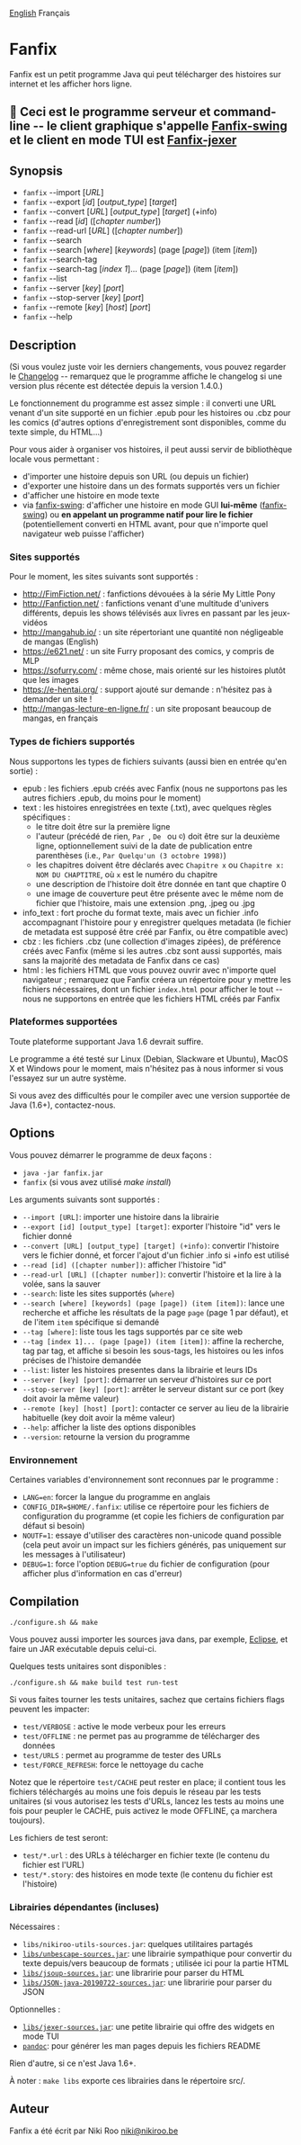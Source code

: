 [English](README.md) Français

# Fanfix

Fanfix est un petit programme Java qui peut télécharger des histoires sur internet et les afficher hors ligne.

## 🔴 Ceci est le programme serveur et command-line -- le client graphique s'appelle [Fanfix-swing](https://github.com/nikiroo/fanfix-swing/) et le client en mode TUI est [Fanfix-jexer](https://github.com/nikiroo/fanfix-jexer/)

## Synopsis

- ```fanfix``` --import [*URL*]
- ```fanfix``` --export [*id*] [*output_type*] [*target*]
- ```fanfix``` --convert [*URL*] [*output_type*] [*target*] (+info)
- ```fanfix``` --read [*id*] ([*chapter number*])
- ```fanfix``` --read-url [*URL*] ([*chapter number*])
- ```fanfix``` --search
- ```fanfix``` --search [*where*] [*keywords*] (page [*page*]) (item [*item*])
- ```fanfix``` --search-tag
- ```fanfix``` --search-tag [*index 1*]... (page [*page*]) (item [*item*])
- ```fanfix``` --list
- ```fanfix``` --server [*key*] [*port*]
- ```fanfix``` --stop-server [*key*] [*port*]
- ```fanfix``` --remote [*key*] [*host*] [*port*]
- ```fanfix``` --help

## Description

(Si vous voulez juste voir les derniers changements, vous pouvez regarder le [Changelog](changelog-fr.md) -- remarquez que le programme affiche le changelog si une version plus récente est détectée depuis la version 1.4.0.)

Le fonctionnement du programme est assez simple : il converti une URL venant d'un site supporté en un fichier .epub pour les histoires ou .cbz pour les comics (d'autres options d'enregistrement sont disponibles, comme du texte simple, du HTML...)

Pour vous aider à organiser vos histoires, il peut aussi servir de bibliothèque locale vous permettant :

- d'importer une histoire depuis son URL (ou depuis un fichier)
- d'exporter une histoire dans un des formats supportés vers un fichier
- d'afficher une histoire en mode texte
- via [fanfix-swing](https://github.com/nikiroo/fanfix-swing/): d'afficher une histoire en mode GUI **lui-même** ([fanfix-swing](https://github.com/nikiroo/fanfix-swing/)) ou **en appelant un programme natif pour lire le fichier** (potentiellement converti en HTML avant, pour que n'importe quel navigateur web puisse l'afficher)

### Sites supportés

Pour le moment, les sites suivants sont supportés :

- http://FimFiction.net/ : fanfictions dévouées à la série My Little Pony
- http://Fanfiction.net/ : fanfictions venant d'une multitude d'univers différents, depuis les shows télévisés aux livres en passant par les jeux-vidéos
- http://mangahub.io/ : un site répertoriant une quantité non négligeable de mangas (English)
- https://e621.net/ : un site Furry proposant des comics, y compris de MLP
- https://sofurry.com/ : même chose, mais orienté sur les histoires plutôt que les images
- https://e-hentai.org/ : support ajouté sur demande : n'hésitez pas à demander un site !
- http://mangas-lecture-en-ligne.fr/ : un site proposant beaucoup de mangas, en français

### Types de fichiers supportés

Nous supportons les types de fichiers suivants (aussi bien en entrée qu'en sortie) :

- epub : les fichiers .epub créés avec Fanfix (nous ne supportons pas les autres fichiers .epub, du moins pour le moment)
- text : les histoires enregistrées en texte (.txt), avec quelques règles spécifiques :
	- le titre doit être sur la première ligne
	- l'auteur (précédé de rien, ```Par ```, ```De ``` ou ```©```) doit être sur la deuxième ligne, optionnellement suivi de la date de publication entre parenthèses (i.e., ```Par Quelqu'un (3 octobre 1998)```)
	- les chapitres doivent être déclarés avec ```Chapitre x``` ou ```Chapitre x: NOM DU CHAPTITRE```, où ```x``` est le numéro du chapitre
	- une description de l'histoire doit être donnée en tant que chaptire 0
	- une image de couverture peut être présente avec le même nom de fichier que l'histoire, mais une extension .png, .jpeg ou .jpg
- info_text : fort proche du format texte, mais avec un fichier .info accompagnant l'histoire pour y enregistrer quelques metadata (le fichier de metadata est supposé être créé par Fanfix, ou être compatible avec)
- cbz : les fichiers .cbz (une collection d'images zipées), de préférence créés avec Fanfix (même si les autres .cbz sont aussi supportés, mais sans la majorité des metadata de Fanfix dans ce cas)
- html : les fichiers HTML que vous pouvez ouvrir avec n'importe quel navigateur ; remarquez que Fanfix créera un répertoire pour y mettre les fichiers nécessaires, dont un fichier ```index.html``` pour afficher le tout -- nous ne supportons en entrée que les fichiers HTML créés par Fanfix

### Plateformes supportées

Toute plateforme supportant Java 1.6 devrait suffire.

Le programme a été testé sur Linux (Debian, Slackware et Ubuntu), MacOS X et Windows pour le moment, mais n'hésitez pas à nous informer si vous l'essayez sur un autre système.

Si vous avez des difficultés pour le compiler avec une version supportée de Java (1.6+), contactez-nous.

## Options

Vous pouvez démarrer le programme de deux façons :

- ```java -jar fanfix.jar```
- ```fanfix``` (si vous avez utilisé *make install*)

Les arguments suivants sont supportés :

- ```--import [URL]```: importer une histoire dans la librairie
- ```--export [id] [output_type] [target]```: exporter l'histoire "id" vers le fichier donné
- ```--convert [URL] [output_type] [target] (+info)```: convertir l'histoire vers le fichier donné, et forcer l'ajout d'un fichier .info si +info est utilisé
- ```--read [id] ([chapter number])```: afficher l'histoire "id"
- ```--read-url [URL] ([chapter number])```: convertir l'histoire et la lire à la volée, sans la sauver
- ```--search```: liste les sites supportés (```where```)
- ```--search [where] [keywords] (page [page]) (item [item])```: lance une recherche et affiche les résultats de la page ```page``` (page 1 par défaut), et de l'item ```item``` spécifique si demandé
- ```--tag [where]```: liste tous les tags supportés par ce site web
- ```--tag [index 1]... (page [page]) (item [item])```: affine la recherche, tag par tag, et affiche si besoin les sous-tags, les histoires ou les infos précises de l'histoire demandée
- ```--list```: lister les histoires presentes dans la librairie et leurs IDs
- ```--server [key] [port]```: démarrer un serveur d'histoires sur ce port
- ```--stop-server [key] [port]```: arrêter le serveur distant sur ce port (key doit avoir la même valeur)
- ```--remote [key] [host] [port]```: contacter ce server au lieu de la librairie habituelle (key doit avoir la même valeur)
- ```--help```: afficher la liste des options disponibles
- ```--version```: retourne la version du programme

### Environnement

Certaines variables d'environnement sont reconnues par le programme :

- ```LANG=en```: forcer la langue du programme en anglais
- ```CONFIG_DIR=$HOME/.fanfix```: utilise ce répertoire pour les fichiers de configuration du programme (et copie les fichiers de configuration par défaut si besoin)
- ```NOUTF=1```: essaye d'utiliser des caractères non-unicode quand possible (cela peut avoir un impact sur les fichiers générés, pas uniquement sur les messages à l'utilisateur)
- ```DEBUG=1```: force l'option ```DEBUG=true``` du fichier de configuration (pour afficher plus d'information en cas d'erreur)

## Compilation

```./configure.sh && make```

Vous pouvez aussi importer les sources java dans, par exemple, [Eclipse](https://eclipse.org/), et faire un JAR exécutable depuis celui-ci.

Quelques tests unitaires sont disponibles :

```./configure.sh && make build test run-test```

Si vous faites tourner les tests unitaires, sachez que certains fichiers flags peuvent les impacter:

- ```test/VERBOSE```      : active le mode verbeux pour les erreurs
- ```test/OFFLINE```      : ne permet pas au programme de télécharger des données
- ```test/URLS```         : permet au programme de tester des URLs
- ```test/FORCE_REFRESH```: force le nettoyage du cache

Notez que le répertoire ```test/CACHE``` peut rester en place; il contient tous les fichiers téléchargés au moins une fois depuis le réseau par les tests unitaires (si vous autorisez les tests d'URLs, lancez les tests au moins une fois pour peupler le CACHE, puis activez le mode OFFLINE, ça marchera toujours).

Les fichiers de test seront:

- ```test/*.url```  : des URLs à télécharger en fichier texte (le contenu du fichier est l'URL)
- ```test/*.story```: des histoires en mode texte (le contenu du fichier est l'histoire)

### Librairies dépendantes (incluses)

Nécessaires :

- ```libs/nikiroo-utils-sources.jar```: quelques utilitaires partagés
- [```libs/unbescape-sources.jar```](https://github.com/unbescape/unbescape): une librairie sympathique pour convertir du texte depuis/vers beaucoup de formats ; utilisée ici pour la partie HTML
- [```libs/jsoup-sources.jar```](https://jsoup.org/): une libraririe pour parser du HTML
- [```libs/JSON-java-20190722-sources.jar```](https://github.com/stleary/JSON-java): une libraririe pour parser du JSON

Optionnelles :

- [```libs/jexer-sources.jar```](https://github.com/klamonte/jexer): une petite librairie qui offre des widgets en mode TUI
- [```pandoc```](http://pandoc.org/): pour générer les man pages depuis les fichiers README

Rien d'autre, si ce n'est Java 1.6+.

À noter : ```make libs``` exporte ces librairies dans le répertoire src/.

## Auteur

Fanfix a été écrit par Niki Roo <niki@nikiroo.be>


